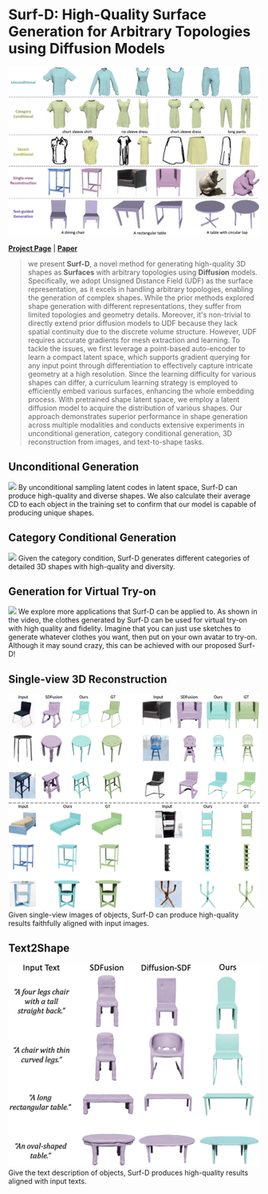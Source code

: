 # Surf-D: High-Quality Surface Generation for Arbitrary Topologies using Diffusion Models

<img src="./assets/fig_teaser.png">

**[Project Page](https://yzmblog.github.io/projects/MonoHuman)**
| **[Paper](https://arxiv.org/abs/2311.17050)**

>we present **Surf-D**, a novel method for generating high-quality 3D shapes as **Surfaces** with arbitrary topologies using **Diffusion** models. Specifically, we adopt Unsigned Distance Field (UDF) as the surface representation, as it excels in handling arbitrary topologies, enabling the generation of complex shapes. While the prior methods explored shape generation with different representations, they suffer from limited topologies and geometry details. Moreover, it's non-trivial to directly extend prior diffusion models to UDF because they lack spatial continuity due to the discrete volume structure. However, UDF requires accurate gradients for mesh extraction and learning. To tackle the issues, we first leverage a point-based auto-encoder to learn a compact latent space, which supports gradient querying for any input point through differentiation to effectively capture intricate geometry at a high resolution. Since the learning difficulty for various shapes can differ, a curriculum learning strategy is employed to efficiently embed various surfaces, enhancing the whole embedding process. With pretrained shape latent space, we employ a latent diffusion model to acquire the distribution of various shapes. Our approach demonstrates superior performance in shape generation across multiple modalities and conducts extensive experiments in unconditional generation, category conditional generation, 3D reconstruction from images, and text-to-shape tasks.

## Unconditional Generation
<img src="./assets/fig_unconditional.gif">
By unconditional sampling latent codes in latent space, Surf-D can produce high-quality and diverse shapes. We also calculate their average CD to each object in the training set to confirm that our model is capable of producing unique shapes.

## Category Conditional Generation
<img src="./assets/fig_cat_conditional.gif">
Given the category condition, Surf-D generates different categories of detailed 3D shapes with high-quality and diversity.

## Generation for Virtual Try-on
<img src="./assets/fig_virtual_try_on.gif">
We explore more applications that Surf-D can be applied to. As shown in the video, the clothes generated by Surf-D can be used for virtual try-on with high quality and fidelity. Imagine that you can just use sketches to generate whatever clothes you want, then put on your own avatar to try-on. Although it may sound crazy, this can be achieved with our proposed Surf-D!

## Single-view 3D Reconstruction
<img src="./assets/fig_pix3d.png">
Given single-view images of objects, Surf-D can produce high-quality results faithfully aligned with input images.

## Text2Shape
<img src="./assets/fig_text2shape.png">
Give the text description of objects, Surf-D produces high-quality results aligned with input texts.


